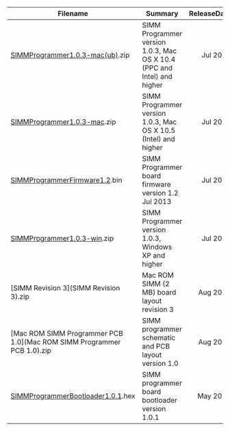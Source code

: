 | Filename                                                               | Summary                                                                 | ReleaseDate |    Size |
| ---------------------------------------------------------------------- | ----------------------------------------------------------------------- | -----------:| -------:|
| [SIMMProgrammer1.0.3-mac(ub)](SIMMProgrammer1.0.3-mac(ub)).zip         | SIMM Programmer version 1.0.3, Mac OS X 10.4 (PPC and Intel) and higher |    Jul 2013 | 13.7 MB |
| [SIMMProgrammer1.0.3-mac](SIMMProgrammer1.0.3-mac).zip                 | SIMM Programmer version 1.0.3, Mac OS X 10.5 (Intel) and higher         |    Jul 2013 | 13.0 MB |
| [SIMMProgrammerFirmware1.2](SIMMProgrammerFirmware1.2).bin             | SIMM Programmer board firmware version 1.2 Jul 2013                     |    Jul 2013 | 10.3 KB |
| [SIMMProgrammer1.0.3-win](SIMMProgrammer1.0.3-win).zip                 | SIMM Programmer version 1.0.3, Windows XP and higher                    |    Jul 2013 |  5.5 MB |
| [SIMM Revision 3](SIMM Revision 3).zip                                 | Mac ROM SIMM (2 MB) board layout revision 3                             |    Aug 2012 | 18.5 KB |  
| [Mac ROM SIMM Programmer PCB 1.0](Mac ROM SIMM Programmer PCB 1.0).zip | SIMM programmer schematic and PCB layout version 1.0                    |    Aug 2012 | 94.9 KB |  
| [SIMMProgrammerBootloader1.0.1](SIMMProgrammerBootloader1.0.1).hex     | SIMM programmer board bootloader version 1.0.1                          |    May 2012 | 10.9 KB |
